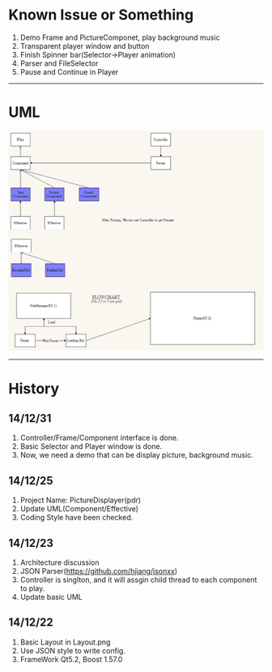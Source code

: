 # Known Issue or Something

1. Demo Frame and PictureComponet, play background music
2. Transparent player window and button
3. Finish Spinner bar(Selector->Player animation)
4. Parser and FileSelector
5. Pause and Continue in Player

----

# UML

![](https://raw.githubusercontent.com/WalonLi/PictureDisplayer/Meeting/doc/UML.png)

----

# History
## 14/12/31
1. Controller/Frame/Component interface is done.
2. Basic Selector and Player window is done.
3. Now, we need a demo that can be display picture, background music.

## 14/12/25
1. Project Name: PictureDisplayer(pdr)
2. Update UML(Component/Effective)
3. Coding Style have been checked.

## 14/12/23
1. Architecture discussion
2. JSON Parser(https://github.com/hjiang/jsonxx)
3. Controller is singlton, and it will assgin child thread to each component to play.
4. Update basic UML

## 14/12/22
1. Basic Layout in Layout.png
2. Use JSON style to write config.
3. FrameWork Qt5.2, Boost 1.57.0
